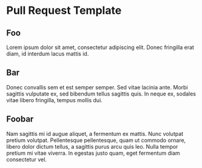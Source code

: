 # Pull Request Template

## Foo

Lorem ipsum dolor sit amet, consectetur adipiscing elit. Donec fringilla erat diam, id interdum lacus mattis id.

## Bar

Donec convallis sem et est semper semper. Sed vitae lacinia ante.
Morbi sagittis vulputate ex, sed bibendum tellus sagittis quis.
In neque ex, sodales vitae libero fringilla, tempus mollis dui.

## Foobar

Nam sagittis mi id augue aliquet, a fermentum ex mattis. Nunc volutpat pretium volutpat.
Pellentesque pellentesque, quam ut commodo ornare, libero dolor dictum tellus, a sagittis purus arcu quis leo.
Nulla tempor pretium mi vitae viverra. In egestas justo quam, eget fermentum diam consectetur vel.
